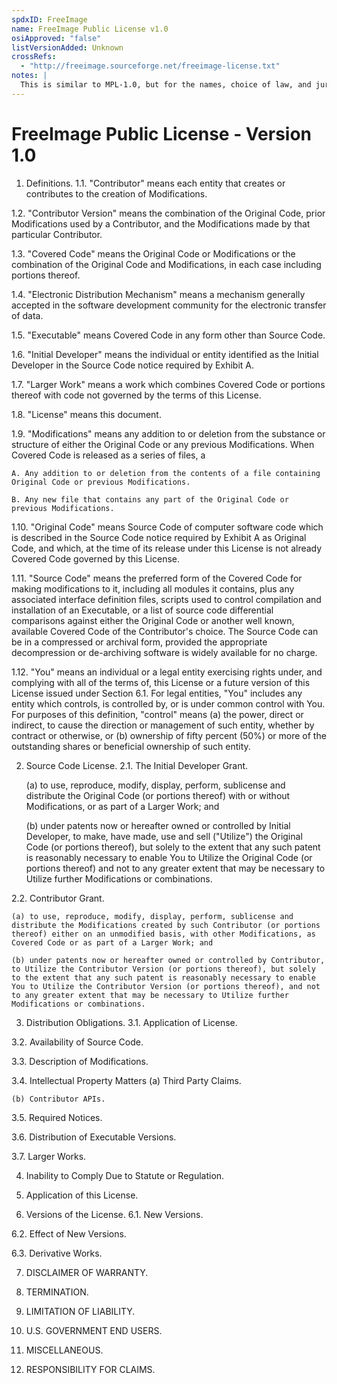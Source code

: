 ```yaml
---
spdxID: FreeImage
name: FreeImage Public License v1.0
osiApproved: "false"
listVersionAdded: Unknown
crossRefs: 
  - "http://freeimage.sourceforge.net/freeimage-license.txt"
notes: |
  This is similar to MPL-1.0, but for the names, choice of law, and jurisdiction
---
```


# FreeImage Public License - Version 1.0

1. Definitions.
  1.1. "Contributor" means each entity that creates or contributes to the creation of Modifications.

  1.2. "Contributor Version" means the combination of the Original Code, prior Modifications used by a Contributor, and the Modifications made by that particular Contributor.

  1.3. "Covered Code" means the Original Code or Modifications or the combination of the Original Code and Modifications, in each case including portions thereof.

  1.4. "Electronic Distribution Mechanism" means a mechanism generally accepted in the software development community for the electronic transfer of data.

  1.5. "Executable" means Covered Code in any form other than Source Code.

  1.6. "Initial Developer" means the individual or entity identified as the Initial Developer in the Source Code notice required by Exhibit A.

  1.7. "Larger Work" means a work which combines Covered Code or portions thereof with code not governed by the terms of this License.

  1.8. "License" means this document.

  1.9. "Modifications" means any addition to or deletion from the substance or structure of either the Original Code or any previous Modifications. When Covered Code is released as a series of files, a
  
    A. Any addition to or deletion from the contents of a file containing Original Code or previous Modifications.

    B. Any new file that contains any part of the Original Code or previous Modifications.

  1.10. "Original Code" means Source Code of computer software code which is described in the Source Code notice required by Exhibit A as Original Code, and which, at the time of its release under this License is not already Covered Code governed by this License.

  1.11. "Source Code" means the preferred form of the Covered Code for making modifications to it, including all modules it contains, plus any associated interface definition files, scripts used to control compilation and installation of an Executable, or a list of source code differential comparisons against either the Original Code or another well known, available Covered Code of the Contributor's choice. The Source Code can be in a compressed or archival form, provided the appropriate decompression or de-archiving software is widely available for no charge.

  1.12. "You" means an individual or a legal entity exercising rights under, and complying with all of the terms of, this License or a future version of this License issued under Section 6.1. For legal entities, "You" includes any entity which controls, is controlled by, or is under common control with You. For purposes of this definition, "control" means (a) the power, direct or indirect, to cause the direction or management of such entity, whether by contract or otherwise, or (b) ownership of fifty percent (50%) or more of the outstanding shares or beneficial ownership of such entity.

2. Source Code License.
  2.1. The Initial Developer Grant.
  
    (a) to use, reproduce, modify, display, perform, sublicense and distribute the Original Code (or portions thereof) with or without Modifications, or as part of a Larger Work; and

    (b) under patents now or hereafter owned or controlled by Initial Developer, to make, have made, use and sell ("Utilize") the Original Code (or portions thereof), but solely to the extent that any such patent is reasonably necessary to enable You to Utilize the Original Code (or portions thereof) and not to any greater extent that may be necessary to Utilize further Modifications or combinations.

  2.2. Contributor Grant.
  
    (a) to use, reproduce, modify, display, perform, sublicense and distribute the Modifications created by such Contributor (or portions thereof) either on an unmodified basis, with other Modifications, as Covered Code or as part of a Larger Work; and

    (b) under patents now or hereafter owned or controlled by Contributor, to Utilize the Contributor Version (or portions thereof), but solely to the extent that any such patent is reasonably necessary to enable You to Utilize the Contributor Version (or portions thereof), and not to any greater extent that may be necessary to Utilize further Modifications or combinations.

3. Distribution Obligations.
  3.1. Application of License.

  3.2. Availability of Source Code.

  3.3. Description of Modifications.

  3.4. Intellectual Property Matters
    (a) Third Party Claims.

    (b) Contributor APIs.

  3.5. Required Notices.

  3.6. Distribution of Executable Versions.

  3.7. Larger Works.

4. Inability to Comply Due to Statute or Regulation.

5. Application of this License.

6. Versions of the License.
  6.1. New Versions.

  6.2. Effect of New Versions.

  6.3. Derivative Works.

7. DISCLAIMER OF WARRANTY.

8. TERMINATION.

9. LIMITATION OF LIABILITY.

10. U.S. GOVERNMENT END USERS.

11. MISCELLANEOUS.

12. RESPONSIBILITY FOR CLAIMS.
